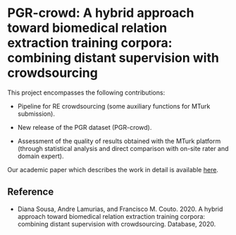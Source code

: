 # PGR-crowd: A hybrid approach toward biomedical relation extraction training corpora: combining distant supervision with crowdsourcing


This project encompasses the following contributions:

- Pipeline for RE crowdsourcing (some auxiliary functions for MTurk submission).

- New release of the PGR dataset (PGR-crowd).

- Assessment of the quality of results obtained with the MTurk platform (through statistical analysis and direct comparison with on-site rater and domain expert).

Our academic paper which describes the work in detail is available [here](https://doi.org/10.1093/database/baaa104).

## Reference

- Diana Sousa, Andre Lamurias, and Francisco M. Couto. 2020. A  hybrid approach toward biomedical relation extraction training corpora: combining distant supervision with crowdsourcing. Database, 2020.
